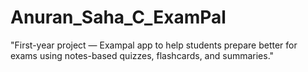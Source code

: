 # Anuran_Saha_C_ExamPal
"First-year project — Exampal app to help students prepare better for exams using notes-based quizzes, flashcards, and summaries."
